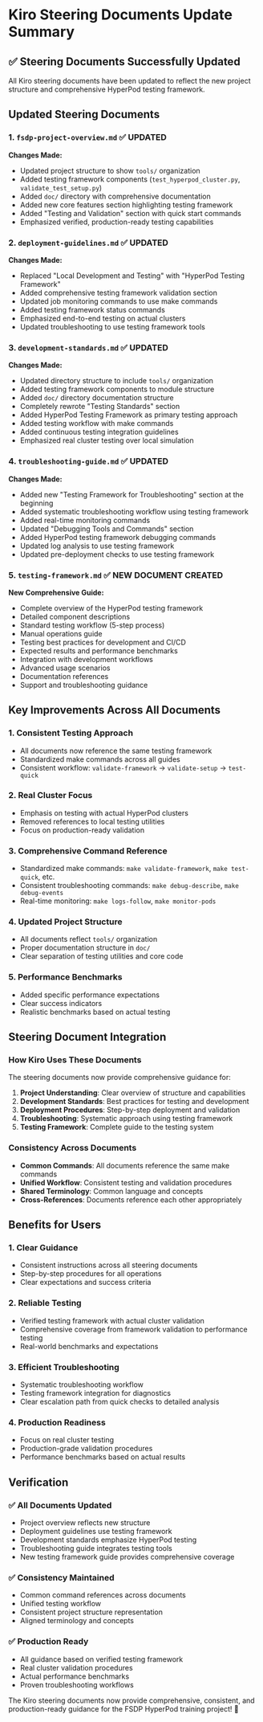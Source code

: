 # Kiro Steering Documents Update Summary

## ✅ Steering Documents Successfully Updated

All Kiro steering documents have been updated to reflect the new project structure and comprehensive HyperPod testing framework.

## Updated Steering Documents

### 1. **`fsdp-project-overview.md`** ✅ UPDATED
**Changes Made:**
- Updated project structure to show `tools/` organization
- Added testing framework components (`test_hyperpod_cluster.py`, `validate_test_setup.py`)
- Added `doc/` directory with comprehensive documentation
- Added new core features section highlighting testing framework
- Added "Testing and Validation" section with quick start commands
- Emphasized verified, production-ready testing capabilities

### 2. **`deployment-guidelines.md`** ✅ UPDATED
**Changes Made:**
- Replaced "Local Development and Testing" with "HyperPod Testing Framework"
- Added comprehensive testing framework validation section
- Updated job monitoring commands to use make commands
- Added testing framework status commands
- Emphasized end-to-end testing on actual clusters
- Updated troubleshooting to use testing framework tools

### 3. **`development-standards.md`** ✅ UPDATED
**Changes Made:**
- Updated directory structure to include `tools/` organization
- Added testing framework components to module structure
- Added `doc/` directory documentation structure
- Completely rewrote "Testing Standards" section
- Added HyperPod Testing Framework as primary testing approach
- Added testing workflow with make commands
- Added continuous testing integration guidelines
- Emphasized real cluster testing over local simulation

### 4. **`troubleshooting-guide.md`** ✅ UPDATED
**Changes Made:**
- Added new "Testing Framework for Troubleshooting" section at the beginning
- Added systematic troubleshooting workflow using testing framework
- Added real-time monitoring commands
- Updated "Debugging Tools and Commands" section
- Added HyperPod testing framework debugging commands
- Updated log analysis to use testing framework
- Updated pre-deployment checks to use testing framework

### 5. **`testing-framework.md`** ✅ NEW DOCUMENT CREATED
**New Comprehensive Guide:**
- Complete overview of the HyperPod testing framework
- Detailed component descriptions
- Standard testing workflow (5-step process)
- Manual operations guide
- Testing best practices for development and CI/CD
- Expected results and performance benchmarks
- Integration with development workflows
- Advanced usage scenarios
- Documentation references
- Support and troubleshooting guidance

## Key Improvements Across All Documents

### 1. **Consistent Testing Approach**
- All documents now reference the same testing framework
- Standardized make commands across all guides
- Consistent workflow: `validate-framework` → `validate-setup` → `test-quick`

### 2. **Real Cluster Focus**
- Emphasis on testing with actual HyperPod clusters
- Removed references to local testing utilities
- Focus on production-ready validation

### 3. **Comprehensive Command Reference**
- Standardized make commands: `make validate-framework`, `make test-quick`, etc.
- Consistent troubleshooting commands: `make debug-describe`, `make debug-events`
- Real-time monitoring: `make logs-follow`, `make monitor-pods`

### 4. **Updated Project Structure**
- All documents reflect `tools/` organization
- Proper documentation structure in `doc/`
- Clear separation of testing utilities and core code

### 5. **Performance Benchmarks**
- Added specific performance expectations
- Clear success indicators
- Realistic benchmarks based on actual testing

## Steering Document Integration

### How Kiro Uses These Documents
The steering documents now provide comprehensive guidance for:

1. **Project Understanding**: Clear overview of structure and capabilities
2. **Development Standards**: Best practices for testing and development
3. **Deployment Procedures**: Step-by-step deployment and validation
4. **Troubleshooting**: Systematic approach using testing framework
5. **Testing Framework**: Complete guide to the testing system

### Consistency Across Documents
- **Common Commands**: All documents reference the same make commands
- **Unified Workflow**: Consistent testing and validation procedures
- **Shared Terminology**: Common language and concepts
- **Cross-References**: Documents reference each other appropriately

## Benefits for Users

### 1. **Clear Guidance**
- Consistent instructions across all steering documents
- Step-by-step procedures for all operations
- Clear expectations and success criteria

### 2. **Reliable Testing**
- Verified testing framework with actual cluster validation
- Comprehensive coverage from framework validation to performance testing
- Real-world benchmarks and expectations

### 3. **Efficient Troubleshooting**
- Systematic troubleshooting workflow
- Testing framework integration for diagnostics
- Clear escalation path from quick checks to detailed analysis

### 4. **Production Readiness**
- Focus on real cluster testing
- Production-grade validation procedures
- Performance benchmarks based on actual results

## Verification

### ✅ All Documents Updated
- Project overview reflects new structure
- Deployment guidelines use testing framework
- Development standards emphasize HyperPod testing
- Troubleshooting guide integrates testing tools
- New testing framework guide provides comprehensive coverage

### ✅ Consistency Maintained
- Common command references across documents
- Unified testing workflow
- Consistent project structure representation
- Aligned terminology and concepts

### ✅ Production Ready
- All guidance based on verified testing framework
- Real cluster validation procedures
- Actual performance benchmarks
- Proven troubleshooting workflows

The Kiro steering documents now provide comprehensive, consistent, and production-ready guidance for the FSDP HyperPod training project! 🚀